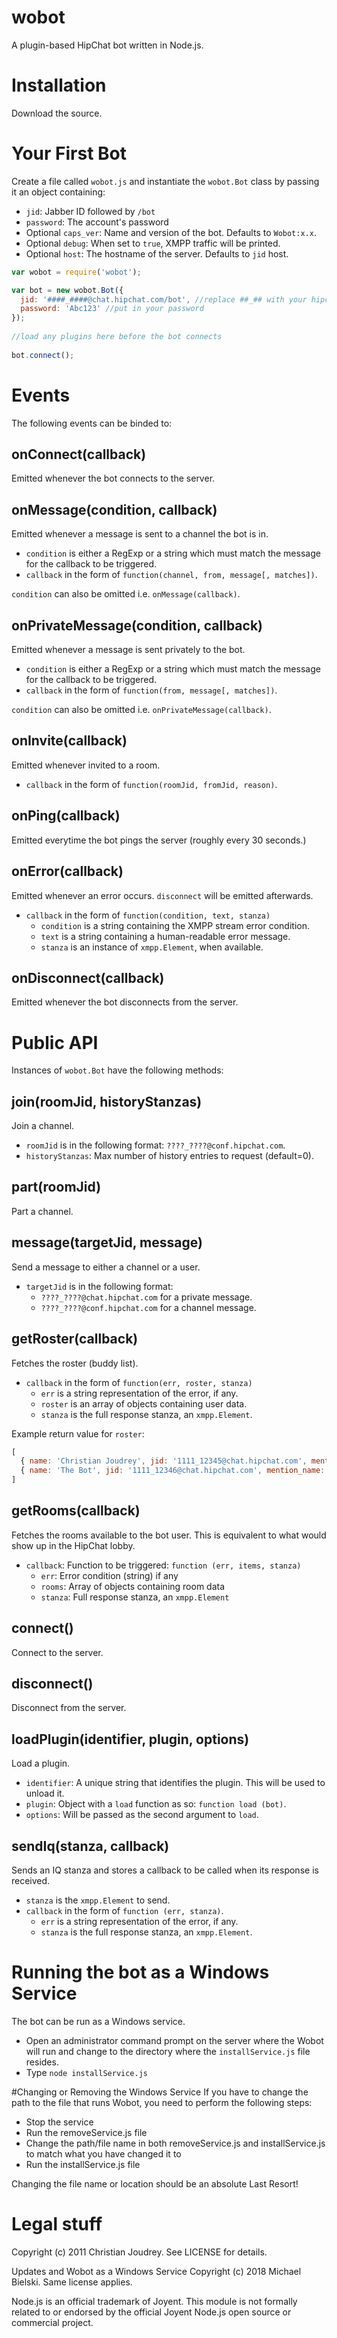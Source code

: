 # wobot

A plugin-based HipChat bot written in Node.js.

# Installation

Download the source.

# Your First Bot

Create a file called `wobot.js` and instantiate the `wobot.Bot` class by passing it an object containing:

  - `jid`: Jabber ID followed by `/bot`
  - `password`: The account's password
  - Optional `caps_ver`: Name and version of the bot. Defaults to `Wobot:x.x`.
  - Optional `debug`: When set to `true`, XMPP traffic will be printed.
  - Optional `host`: The hostname of the server. Defaults to `jid` host.

```javascript
var wobot = require('wobot');

var bot = new wobot.Bot({
  jid: '####_####@chat.hipchat.com/bot', //replace ##_## with your hipchat info
  password: 'Abc123' //put in your password
});
  
//load any plugins here before the bot connects
  
bot.connect();
```

# Events

The following events can be binded to:

## onConnect(callback)
Emitted whenever the bot connects to the server.

## onMessage(condition, callback)
Emitted whenever a message is sent to a channel the bot is in.

 - `condition` is either a RegExp or a string which must match the message for the callback to be triggered.
 - `callback` in the form of `function(channel, from, message[, matches])`.

`condition` can also be omitted i.e. `onMessage(callback)`.

## onPrivateMessage(condition, callback)
Emitted whenever a message is sent privately to the bot.

 - `condition` is either a RegExp or a string which must match the message for the callback to be triggered.
 - `callback` in the form of `function(from, message[, matches])`.

`condition` can also be omitted i.e. `onPrivateMessage(callback)`.

## onInvite(callback)
Emitted whenever invited to a room.

 - `callback` in the form of `function(roomJid, fromJid, reason)`.

## onPing(callback)
Emitted everytime the bot pings the server (roughly every 30 seconds.)

## onError(callback)
Emitted whenever an error occurs. `disconnect` will be emitted afterwards.

 - `callback` in the form of `function(condition, text, stanza)`
   - `condition` is a string containing the XMPP stream error condition.
   - `text` is a string containing a human-readable error message.
   - `stanza` is an instance of `xmpp.Element`, when available.

## onDisconnect(callback)
Emitted whenever the bot disconnects from the server.

# Public API

Instances of `wobot.Bot` have the following methods:

## join(roomJid, historyStanzas)
Join a channel.

 - `roomJid` is in the following format: `????_????@conf.hipchat.com`.
 - `historyStanzas`: Max number of history entries to request (default=0).

## part(roomJid)
Part a channel.

## message(targetJid, message)
Send a message to either a channel or a user.

 - `targetJid` is in the following format:
   - `????_????@chat.hipchat.com` for a private message.
   - `????_????@conf.hipchat.com` for a channel message.

## getRoster(callback)

Fetches the roster (buddy list).

 - `callback` in the form of `function(err, roster, stanza)`
   - `err` is a string representation of the error, if any.
   - `roster` is an array of objects containing user data.
   - `stanza` is the full response stanza, an `xmpp.Element`.

Example return value for `roster`:

```js
[
  { name: 'Christian Joudrey', jid: '1111_12345@chat.hipchat.com', mention_name: 'ChristianJoudrey' },
  { name: 'The Bot', jid: '1111_12346@chat.hipchat.com', mention_name: 'TheBot' }
]
```

## getRooms(callback)

Fetches the rooms available to the bot user. This is equivalent to what
would show up in the HipChat lobby.

 - `callback`: Function to be triggered: `function (err, items, stanza)`
   - `err`: Error condition (string) if any
   - `rooms`: Array of objects containing room data
   - `stanza`: Full response stanza, an `xmpp.Element`

## connect()
Connect to the server.

## disconnect()
Disconnect from the server.

## loadPlugin(identifier, plugin, options)
Load a plugin.

 - `identifier`: A unique string that identifies the plugin. This will be used to unload it.
 - `plugin`: Object with a `load` function as so: `function load (bot)`.
 - `options`: Will be passed as the second argument to `load`.

## sendIq(stanza, callback)

Sends an IQ stanza and stores a callback to be called when its response is received.

 - `stanza` is the `xmpp.Element` to send.
 - `callback` in the form of `function (err, stanza)`.
   - `err` is a string representation of the error, if any.
   - `stanza` is the full response stanza, an `xmpp.Element`.
   
# Running the bot as a Windows Service
The bot can be run as a Windows service.

- Open an administrator command prompt on the server where the Wobot will run and change to the directory where the `installService.js` file resides.
- Type `node installService.js`

#Changing or Removing the Windows Service
If you have to change the path to the file that runs Wobot, you need to perform the following steps:

- Stop the service
- Run the removeService.js file
- Change the path/file name in both removeService.js and installService.js to match what you have changed it to
- Run the installService.js file

Changing the file name or location should be an absolute Last Resort! 

# Legal stuff

Copyright (c) 2011 Christian Joudrey. See LICENSE for details.

Updates and Wobot as a Windows Service Copyright (c) 2018 Michael Bielski. Same license applies.

Node.js is an official trademark of Joyent. This module is not formally related to or endorsed by the official Joyent Node.js open source or commercial project.

